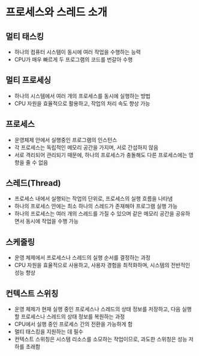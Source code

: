 # 프로세스와 스레드 소개
## 멀티 태스킹
- 하나의 컴퓨터 시스템이 동시에 여러 작업을 수행하는 능력
- CPU가 매우 빠르게 두 프로그램의 코드를 번갈아 수행
## 멀티 프로세싱
- 하나의 시스템에서 여러 개의 프로세스를 동시에 실행하는 방법
- CPU 자원을 효율적으로 활용하고, 작업의 처리 속도 향상 가능
## 프로세스
- 운영체제 안에서 실행중인 프로그램의 인스턴스
- 각 프로세스는 독립적인 메모리 공간을 가지며, 서로 간섭하지 않음
- 서로 격리되어 관리되기 때문에, 하나의 프로세스가 충돌해도 다른 프로세스에는 영향을 줄 수 없음
## 스레드(Thread)
- 프로세스 내에서 실행되는 작업의 단위로, 프로세스의 실행 흐름을 나타냄
- 하나의 프로세스 안에는 최소 하나의 스레드가 존재해야 프로그램 실행 가능
- 하나의 프로세스는 여러 개의 스레드를 가질 수 있으며 같은 메모리 공간을 공유하면서 동시에 작업을 수행 가능
## 스케줄링
- 운영 체제에서 프로세스나 스레드의 실행 순서를 결정하는 과정
- CPU 자원을 효율적으로 사용하고, 사용자 경험을 최적화하며, 시스템의 전반적인 성능 향상
## 컨텍스트 스위칭
- 운영 체제가 현재 실행 중인 프로세스나 스레드의 상태 정보를 저장하고, 다음 실행할 프로세스나 스레드의 상태 정보를 복원하는 과정
- CPU에서 실행 중인 프로세스 간의 전환을 가능하게 함
- 멀티 태스킹을 지원하는 데 필수
- 컨텍스트 스위칭은 시스템 리소스를 소모하는 작업이므로, 과도한 스위칭은 성능 저하를 초래함

